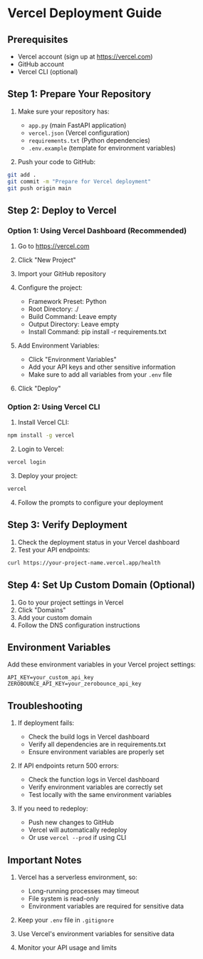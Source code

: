# Vercel Deployment Guide

## Prerequisites
- Vercel account (sign up at https://vercel.com)
- GitHub account
- Vercel CLI (optional)

## Step 1: Prepare Your Repository

1. Make sure your repository has:
   - `app.py` (main FastAPI application)
   - `vercel.json` (Vercel configuration)
   - `requirements.txt` (Python dependencies)
   - `.env.example` (template for environment variables)

2. Push your code to GitHub:
```bash
git add .
git commit -m "Prepare for Vercel deployment"
git push origin main
```

## Step 2: Deploy to Vercel

### Option 1: Using Vercel Dashboard (Recommended)

1. Go to https://vercel.com
2. Click "New Project"
3. Import your GitHub repository
4. Configure the project:
   - Framework Preset: Python
   - Root Directory: ./
   - Build Command: Leave empty
   - Output Directory: Leave empty
   - Install Command: pip install -r requirements.txt

5. Add Environment Variables:
   - Click "Environment Variables"
   - Add your API keys and other sensitive information
   - Make sure to add all variables from your `.env` file

6. Click "Deploy"

### Option 2: Using Vercel CLI

1. Install Vercel CLI:
```bash
npm install -g vercel
```

2. Login to Vercel:
```bash
vercel login
```

3. Deploy your project:
```bash
vercel
```

4. Follow the prompts to configure your deployment

## Step 3: Verify Deployment

1. Check the deployment status in your Vercel dashboard
2. Test your API endpoints:
```bash
curl https://your-project-name.vercel.app/health
```

## Step 4: Set Up Custom Domain (Optional)

1. Go to your project settings in Vercel
2. Click "Domains"
3. Add your custom domain
4. Follow the DNS configuration instructions

## Environment Variables

Add these environment variables in your Vercel project settings:
```
API_KEY=your_custom_api_key
ZEROBOUNCE_API_KEY=your_zerobounce_api_key
```

## Troubleshooting

1. If deployment fails:
   - Check the build logs in Vercel dashboard
   - Verify all dependencies are in requirements.txt
   - Ensure environment variables are properly set

2. If API endpoints return 500 errors:
   - Check the function logs in Vercel dashboard
   - Verify environment variables are correctly set
   - Test locally with the same environment variables

3. If you need to redeploy:
   - Push new changes to GitHub
   - Vercel will automatically redeploy
   - Or use `vercel --prod` if using CLI

## Important Notes

1. Vercel has a serverless environment, so:
   - Long-running processes may timeout
   - File system is read-only
   - Environment variables are required for sensitive data

2. Keep your `.env` file in `.gitignore`
3. Use Vercel's environment variables for sensitive data
4. Monitor your API usage and limits 